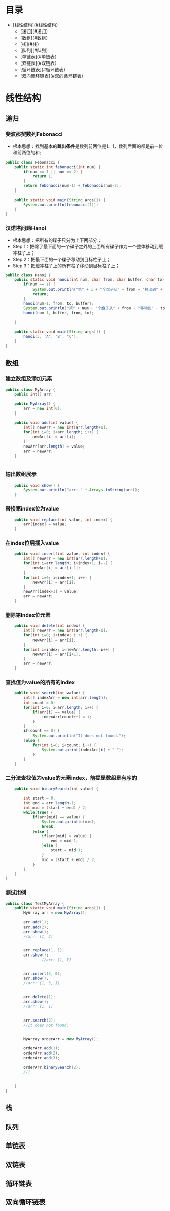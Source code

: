# 目录    
* [线性结构](#线性结构）    
  * [递归](#递归）    
  * [数组](#数组）    
  * [栈](#栈）    
  * [队列](#队列）    
  * [单链表](#单链表）    
  * [双链表](#双链表）    
  * [循环链表](#循环链表）    
  * [双向循环链表](#双向循环链表）    

# 线性结构
## 递归
### 斐波那契数列Febonacci
* 根本思想：找到基本的**跳出条件**是数列前两位是1、1，数列后面的都是前一位和前两位的和;

```java
public class Febonacci {
	public static int febonacci(int num) {
		if(num == 1 || num == 2) {
			return 1;
		}
		return febonacci(num-1) + febonacci(num-2);
	}
	
	public static void main(String args[]) {
		System.out.println(febonacci(7));
	}
}
```   

### 汉诺塔问题Hanoi
* 根本思想：把所有的碟子只分为上下两部分；
* Step 1：把除了最下面的一个碟子之外的上面所有碟子作为一个整体移动到缓冲柱子上；
* Step 2：把最下面的一个碟子移动到目标柱子上；
* Step 3：把缓冲柱子上的所有柱子移动到目标柱子上；

```java
public class Hanoi {
	public static void hanoi(int num, char from, char buffer, char to) {
		if(num == 1) {
			System.out.println("第" + 1 + "个盘子从" + from + "移动到" + to);
			return;
		}
		hanoi(num-1, from, to, buffer);
		System.out.println("第" + num + "个盘子从" + from + "移动到" + to);
		hanoi(num-1, buffer, from, to);
		
	}
	
	public static void main(String args[]) {
		hanoi(3, 'A', 'B', 'C');
	}
}
```

## 数组
### 建立数组及添加元素
```java
public class MyArray {
	public int[] arr;
	
	public MyArray() {
		arr = new int[0];
	}
	
	public void add(int value) {
		int[] newArr = new int[arr.length+1];
		for(int i=0; i<arr.length; i++) {
			newArr[i] = arr[i];
		}
		newArr[arr.length] = value;
		arr = newArr;
	}
	
```

### 输出数组展示
```java
    public void show() {
		System.out.println("arr: " + Arrays.toString(arr));
	}
```    
	
### 替换第index位为value
```java   
	public void replace(int value, int index) {
		arr[index] = value;
	}
```

### 在index位后插入value
```java
	public void insert(int value, int index) {
		int[] newArr = new int[arr.length+1];
		for(int i=arr.length; i>index+1; i--) {
			newArr[i] = arr[i-1];
		}
		for(int i=0; i<index+1; i++) {
			newArr[i] = arr[i];
		}
		newArr[index+1] = value;
		arr = newArr;
	}
```

### 删除第index位元素
```java
	public void delete(int index) {
		int[] newArr = new int[arr.length-1];
		for(int i=0; i<index; i++) {
			newArr[i] = arr[i];
		}
		for(int i=index; i<newArr.length; i++) {
			newArr[i] = arr[i+1];
		}
		arr = newArr;
	}
```

### 查找值为value的所有的index
```java
	public void search(int value) {
		int[] indexArr = new int[arr.length];
		int count = 0;
		for(int i=0; i<arr.length; i++) {
			if(arr[i] == value) {
				indexArr[count++] = i;
			}
		}
		if(count == 0) {
			System.out.println("It does not found.");
		}else {
			for(int i=0; i<count; i++) {
				System.out.print(indexArr[i] + " ");
			}
		}
	}
```
	
### 二分法查找值为value的元素index，前提是数组是有序的
```java
	public void binarySearch(int value) {
		
		int start = 0;
		int end = arr.length-1;
		int mid = (start + end) / 2;
		while(true) {
			if(arr[mid] == value) {
				System.out.println(mid);
				break;
			}else {
				if(arr[mid] > value) {
					end = mid-1;
				}else {
					start = mid+1;
				}
				mid = (start + end) / 2;
			}
		}
	}
}
```

### 测试用例
```java 
public class TestMyArray {
	public static void main(String args[]) {
		MyArray arr = new MyArray();
		
		arr.add(1);
		arr.add(2);
		arr.show();
		//arr: [1, 2]

		
		arr.replace(1, 1);
		arr.show();
                //arr: [1, 1]

		
		arr.insert(3, 0);
		arr.show();
		//arr: [1, 3, 1]

		
		arr.delete(1);
		arr.show();
		//arr: [1, 1]

		
		arr.search(2);
		//It does not found.

		
		MyArray orderArr = new MyArray();
		
		orderArr.add(1);
		orderArr.add(2);
		orderArr.add(3);
		
		orderArr.binarySearch(2);
		//1
		
		
	}
}

```


## 栈

## 队列

## 单链表

## 双链表

## 循环链表

## 双向循环链表

